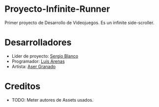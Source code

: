 # Proyecto-Infinite-Runner
Primer proyecto de Desarrollo de Videojuegos.
Es un infinite side-scroller.  


# Desarrolladores
- Lider de proyecto: [Sergio Blanco](https://github.com/SergioBlancoPrieto)
- Programador: [Luis Arenas](https://github.com/vjp-luisAS)
- Artista: [Aser Granado](https://github.com/ash-dvlpr)


# Creditos
- TODO: Meter autores de Assets usados. 
